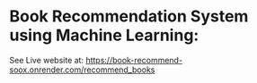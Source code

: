 # Book Recommendation System using Machine Learning:

See Live website at: https://book-recommend-soox.onrender.com/recommend_books
